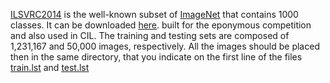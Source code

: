 [ILSVRC2014](https://www.image-net.org/challenges/LSVRC/2014/) is the well-known subset of [ImageNet](https://www.image-net.org/) that contains 1000 classes. It can be downloaded [here](https://image-net.org/challenges/LSVRC/2014/2014-downloads.php). 
 built for the eponymous competition and also used in CIL. The training and testing sets are composed of 1,231,167 and 50,000 images, respectively. All the images should be placed then in the same directory, that you indicate on the first line of the files [train.lst](https://github.com/GregoirePetit/imagelistsCIL/blob/master/ilsvrc/train.lst#L1) and [test.lst](https://github.com/GregoirePetit/imagelistsCIL/blob/master/ilsvrc/test.lst)
